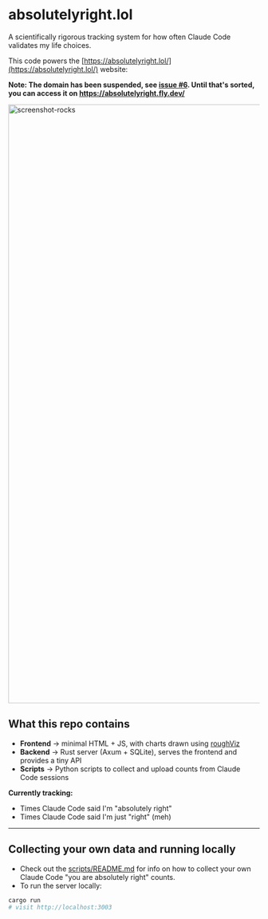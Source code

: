 # absolutelyright.lol

A scientifically rigorous tracking system for how often Claude Code validates my life choices.

This code powers the [https://absolutelyright.lol/](https://absolutelyright.lol/) website:

**Note: The domain has been suspended, see [issue #6](https://github.com/yoavf/absolutelyright/issues/6). Until that's sorted, you can access it on https://absolutelyright.fly.dev/**

<img width="1100" height="1200" alt="screenshot-rocks" src="https://github.com/user-attachments/assets/5464b87b-edb6-460c-b625-d06c33684d9a" />


## What this repo contains

- **Frontend** → minimal HTML + JS, with charts drawn using [roughViz](https://www.jwilber.me/roughviz/)
- **Backend** → Rust server (Axum + SQLite), serves the frontend and provides a tiny API
- **Scripts** → Python scripts to collect and upload counts from Claude Code sessions

**Currently tracking:**
- Times Claude Code said I'm "absolutely right"
- Times Claude Code said I'm just "right" (meh)

---

## Collecting your own data and running locally

- Check out the [scripts/README.md](./scripts/README.md) for info on how to collect your own Claude Code "you are absolutely right" counts.
- To run the server locally:

```bash
cargo run
# visit http://localhost:3003
```
